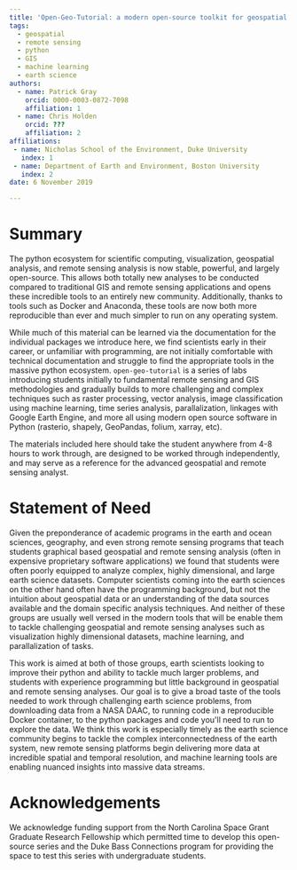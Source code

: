 ```yaml
---
title: 'Open-Geo-Tutorial: a modern open-source toolkit for geospatial and remote sensing analysis in the earth sciences using python'
tags:
  - geospatial
  - remote sensing
  - python
  - GIS
  - machine learning
  - earth science
authors:
  - name: Patrick Gray
    orcid: 0000-0003-0872-7098
    affiliation: 1
  - name: Chris Holden
    orcid: ???
    affiliation: 2
affiliations:
 - name: Nicholas School of the Environment, Duke University
   index: 1
 - name: Department of Earth and Environment, Boston University
   index: 2
date: 6 November 2019

---
```


# Summary

The python ecosystem for scientific computing, visualization, geospatial analysis, and remote sensing analysis is now stable, 
powerful, and largely open-source. This allows both totally new analyses to be conducted compared to traditional GIS and 
remote sensing applications and opens these incredible tools to an entirely new community. Additionally, thanks to tools such as 
Docker and Anaconda, these tools are now both more reproducible than ever and much simpler to run on any operating system.

While much of this material can be learned via the documentation for the individual packages we introduce here, we find scientists 
early in their career, or unfamiliar with programming, are not initially comfortable with technical documentation and struggle to find 
the appropriate tools in the massive python ecosystem. `open-geo-tutorial` is a series of labs introducing students initially to 
fundamental remote sensing and GIS methodologies and gradually builds to more challenging and complex techniques such as raster 
processing, vector analysis, image classification using machine learning, time series analysis, parallalization, linkages with Google 
Earth Engine, and more all using modern open source software in Python (rasterio, shapely, GeoPandas, folium, xarray, etc).

The materials included here should take the student anywhere from 4-8 hours to work through, are designed to be worked through 
independently, and may serve as a reference for the advanced geospatial and remote sensing analyst.

# Statement of Need

Given the preponderance of academic programs in the earth and ocean sciences, geography, and even strong remote sensing programs that 
teach students graphical based geospatial and remote sensing analysis (often in expensive proprietary software applications) we found 
that students were often poorly equipped to analyze complex, highly dimensional, and large earth science datasets. Computer scientists
coming into the earth sciences on the other hand often have the programming background, but not the intuition about geospatial data or an understanding of the data sources available and the domain specific analysis techniques. And neither of these groups are usually well versed in the modern tools that will be enable them to tackle challenging geospatial and remote sensing analyses such as visualization highly dimensional datasets, machine learning, and parallalization of tasks.

This work is aimed at both of those groups, earth scientists looking to improve their python and ability to tackle much larger problems,
and students with experience programming but little background in geospatial and remote sensing analyses. Our goal is to give a broad taste of the tools needed to work through challenging earth science problems, from downloading data from a NASA DAAC, to running code in a reproducible Docker container, to the python packages and code you'll need to run to explore the data. We think this work is especially timely as the earth science community begins to tackle the complex interconnectedness of the earth system, new remote sensing platforms begin delivering more data at incredible spatial and temporal resolution, and machine learning tools are enabling nuanced insights into massive data streams.

# Acknowledgements

We acknowledge funding support from the North Carolina Space Grant Graduate Research Fellowship which permitted time to develop this 
open-source series and the Duke Bass Connections program for providing the space to test this series with undergraduate students.
